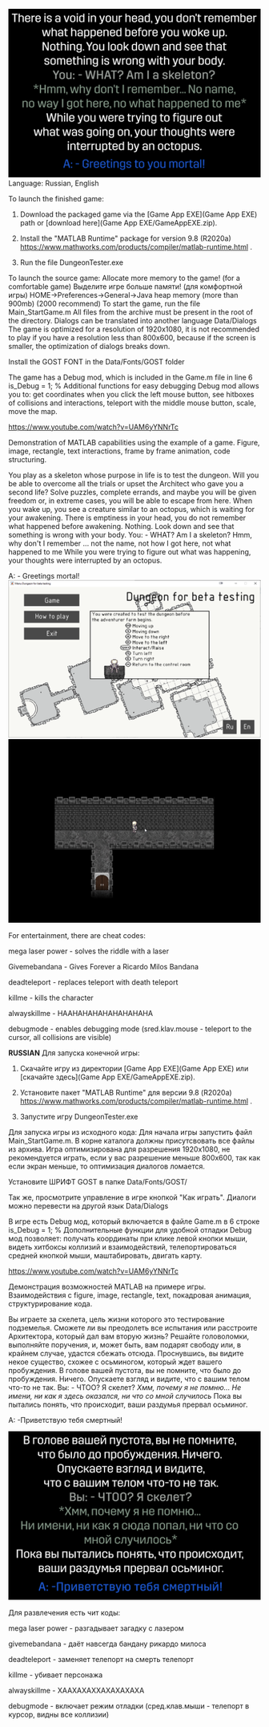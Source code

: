 ![Intro_EN](Data/Images/Intro_EN.png)
Language: Russian, English

To launch the finished game:

1. Download the packaged game via the [Game App EXE](Game App EXE) path or [download here](Game App EXE/GameAppEXE.zip).

2. Install the "MATLAB Runtime" package for version 9.8 (R2020a) https://www.mathworks.com/products/compiler/matlab-runtime.html .

3. Run the file DungeonTester.exe

To launch the source game:
Allocate more memory to the game! (for a comfortable game) Выделите игре больше памяти! (для комфортной игры)
HOME->Preferences->General->Java heap memory (more than 900mb) (2000 recommend)
To start the game, run the file Main_StartGame.m
All files from the archive must be present in the root of the directory.
Dialogs can be translated into another language Data/Dialogs
The game is optimized for a resolution of 1920x1080, it is not recommended to play if you have a resolution less than 800x600, because if the screen is smaller, the
optimization of dialogs breaks down.

Install the GOST FONT in the Data/Fonts/GOST folder

The game has a Debug mod, which is included in the Game.m file in line 6
is_Debug = 1; % Additional functions for easy debugging
Debug mod allows you to: get coordinates when you click the left mouse button, see hitboxes of collisions and interactions, teleport with the middle mouse button, scale, move the map.

https://www.youtube.com/watch?v=UAM6yYNNrTc

Demonstration of MATLAB capabilities using the example of a game.
Figure, image, rectangle, text interactions, frame by frame animation, code structuring.

You play as a skeleton whose purpose in life is to test the dungeon. Will you be able to overcome all the trials or upset the Architect who gave you a second life? Solve puzzles, complete errands, and maybe you will be given freedom or, in extreme cases, you will be able to escape from here.
When you wake up, you see a creature similar to an octopus, which is waiting for your awakening.
There is emptiness in your head, you do not remember what happened before awakening. Nothing. Look down and see
that something is wrong with your body.
You: - WHAT? Am I a skeleton?
Hmm, why don't I remember ... not the name, not how I got here, not what happened to me
While you were trying to figure out what was happening, your thoughts were interrupted by an octopus.

A: - Greetings mortal!
![Screen_1](Screen_1.png)
![Screen_2](Screen_2.png)

For entertainment, there are cheat codes:

mega laser power - solves the riddle with a laser

Givemebandana - Gives Forever a Ricardo Milos Bandana

deadteleport - replaces teleport with death teleport

killme - kills the character

alwayskillme - HAAHAHAHAHAHAHAHAHA

debugmode - enables debugging mode (sred.klav.mouse - teleport to the cursor, all collisions are visible)

____________________________________RUSSIAN____________________________________
Для запуска конечной игры:

1. Скачайте игру из директории [Game App EXE](Game App EXE) или [скачайте здесь](Game App EXE/GameAppEXE.zip).

2. Установите пакет "MATLAB Runtime" для версии 9.8 (R2020a) https://www.mathworks.com/products/compiler/matlab-runtime.html .

3. Запустите игру DungeonTester.exe

Для запуска игры из исходного кода:
Для начала игры запустить файл Main_StartGame.m.
В корне каталога должны присутсвовать все файлы из архива.
Игра оптимизирована для разрешения 1920х1080, не рекомендуется играть, если у вас разрешение меньше 800х600, так как если экран меньше, 
то оптимизация диалогов ломается.

Установите ШРИФТ GOST в папке Data/Fonts/GOST/

Так же, просмотрите управление в игре кнопкой "Как играть".
Диалоги можно перевести на другой язык Data/Dialogs

В игре есть Debug мод, который включается в файле Game.m в 6 строке 
is_Debug = 1; % Дополнительные функции для удобной отладки
Debug мод позволяет: получать координаты при клике левой кнопки мыши, видеть хитбоксы коллизий и взаимодействий, телепортироваться средней кнопкой мыши, маштабировать, двигать карту.

https://www.youtube.com/watch?v=UAM6yYNNrTc

Демонстрация возможностей MATLAB на примере игры.
Взаимодействия с figure, image, rectangle, text, покадровая анимация, структурирование кода.

Вы играете за скелета, цель жизни которого это тестирование подземелья. Сможете ли вы преодолеть все испытания или расстроите Архитектора, который дал вам вторую жизнь? Решайте головоломки, выполняйте поручения, и, может быть, вам подарят свободу или, в крайнем случае, удастся сбежать отсюда.
Проснувшись, вы видите некое существо, схожее с осьминогом, который ждет вашего пробуждения.
В голове вашей пустота, вы не помните, что было до пробуждения. Ничего. Опускаете взгляд и видите,
что с вашим телом что-то не так.
Вы: - ЧТОО? Я скелет?
*Хмм, почему я не помню... Не имени, ни как я здесь оказался, ни что со мной случилось*
Пока вы пытались понять, что происходит, ваши раздумья прервал осьминог.

А: -Приветствую тебя смертный!

![Intro_EN](Data/Images/Intro_ru.png)

Для развлечения есть чит коды:

mega laser power - разгадывает загадку с лазером

givemebandana - даёт навсегда бандану рикардо милоса

deadteleport - заменяет телепорт на смерть телепорт

killme - убивает персонажа

alwayskillme - ХААХАХАХХАХАХАХАХА

debugmode - включает режим отладки (сред.клав.мыши - телепорт в курсор, видны все коллизии)
